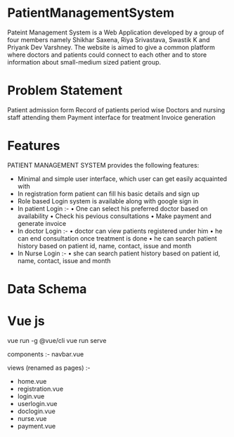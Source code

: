 # PatientManagementSystem

Pateint Management System is a Web Application developed by a group of four members namely Shikhar Saxena, Riya Srivastava, Swastik K and Priyank Dev Varshney.
The website is aimed to give a common platform where doctors and patients could connect to each other and to store information about small-medium sized patient group.  

# Problem Statement

  Patient admission form
  Record of patients period wise
  Doctors and nursing staff attending them
  Payment interface for treatment
  Invoice generation
  

# Features
 
 PATIENT MANAGEMENT SYSTEM  provides the following features:
 
 - Minimal and simple user interface, which user can get easily acquainted with
 - In registration form patient can fill his basic details and sign up
 - Role based Login system is available along with google sign in
 - In patient Login :-
      • One can select his preferred doctor based on availability
      • Check his pevious consultations
      • Make payment and generate invoice
 - In doctor Login :-
      • doctor can view patients registered under him
      • he can end consultation once treatment is done
      • he can search patient history based on patient id, name, contact, issue and month
 - In Nurse Login :-
     • she can search patient history based on patient id, name, contact, issue and month
     
# Data Schema

# Vue js

vue run -g @vue/cli
vue run serve

components :- 
navbar.vue

views (renamed as pages) :- 
- home.vue
- registration.vue
- login.vue
- userlogin.vue
- doclogin.vue
- nurse.vue
- payment.vue


